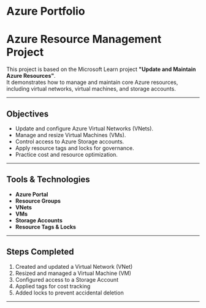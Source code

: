 # Azure Portfolio

# Azure Resource Management Project

This project is based on the Microsoft Learn project **"Update and Maintain Azure Resources"**.  
It demonstrates how to manage and maintain core Azure resources, including virtual networks, virtual machines, and storage accounts.

---

## Objectives
- Update and configure Azure Virtual Networks (VNets).
- Manage and resize Virtual Machines (VMs).
- Control access to Azure Storage accounts.
- Apply resource tags and locks for governance.
- Practice cost and resource optimization.

---

## Tools & Technologies
- **Azure Portal**
- **Resource Groups**
- **VNets**
- **VMs**
- **Storage Accounts**
- **Resource Tags & Locks**

---

## Steps Completed
1. Created and updated a Virtual Network (VNet)  
2. Resized and managed a Virtual Machine (VM)  
3. Configured access to a Storage Account  
4. Applied tags for cost tracking  
5. Added locks to prevent accidental deletion  

---

